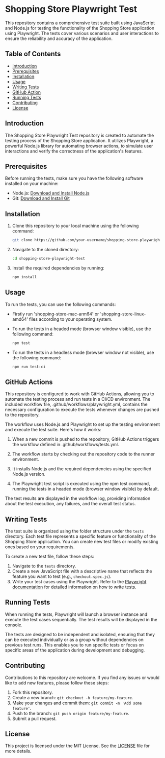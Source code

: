 # Shopping Store Playwright Test

This repository contains a comprehensive test suite built using JavaScript and Node.js for testing the functionality of the Shopping Store application using Playwright. The tests cover various scenarios and user interactions to ensure the reliability and accuracy of the application.

## Table of Contents

- [Introduction](#introduction)
- [Prerequisites](#prerequisites)
- [Installation](#installation)
- [Usage](#usage)
- [Writing Tests](#writing-tests)
- [GitHub Action](#github-actions)
- [Running Tests](#running-tests)
- [Contributing](#contributing)
- [License](#license)

## Introduction

The Shopping Store Playwright Test repository is created to automate the testing process of the Shopping Store application. It utilizes Playwright, a powerful Node.js library for automating browser actions, to simulate user interactions and verify the correctness of the application's features.

## Prerequisites

Before running the tests, make sure you have the following software installed on your machine:

- Node.js: [Download and Install Node.js](https://nodejs.org)
- Git: [Download and Install Git](https://git-scm.com)

## Installation

1. Clone this repository to your local machine using the following command:
   ```bash
   git clone https://github.com/your-username/shopping-store-playwright-test.git
   ```

2. Navigate to the cloned directory:
   ```bash
   cd shopping-store-playwright-test
   ```

3. Install the required dependencies by running:
   ```bash
   npm install
   ```

## Usage

To run the tests, you can use the following commands:

- Firstly run 'shopping-store-mac-arm64' or 'shopping-store-linux-amd64' files according to your operating system.


- To run the tests in a headed mode (browser window visible), use the following command:
  ```bash
  npm test
  ```

- To run the tests in a headless mode (browser window not visible), use the following command:
  ```bash
  npm run test:ci
  ```
  
## GitHub Actions

This repository is configured to work with GitHub Actions, allowing you to automate the testing process and run tests in a CI/CD environment. The included workflow file, .github/workflows/playwright.yml, contains the necessary configuration to execute the tests whenever changes are pushed to the repository.

The workflow uses Node.js and Playwright to set up the testing environment and execute the test suite. Here's how it works:

1. When a new commit is pushed to the repository, GitHub Actions triggers the workflow defined in .github/workflows/tests.yml.

2. The workflow starts by checking out the repository code to the runner environment.

3. It installs Node.js and the required dependencies using the specified Node.js version.

4. The Playwright test script is executed using the npm test command, running the tests in a headed mode (browser window visible) by default.

The test results are displayed in the workflow log, providing information about the test execution, any failures, and the overall test status.

## Writing Tests

The test suite is organized using the folder structure under the `tests` directory. Each test file represents a specific feature or functionality of the Shopping Store application. You can create new test files or modify existing ones based on your requirements.

To create a new test file, follow these steps:

1. Navigate to the `tests` directory.
2. Create a new JavaScript file with a descriptive name that reflects the feature you want to test (e.g., `checkout.spec.js`).
3. Write your test cases using the Playwright. Refer to the [Playwright documentation](https://playwright.dev/docs/intro) for detailed information on how to write tests.

## Running Tests

When running the tests, Playwright will launch a browser instance and execute the test cases sequentially. The test results will be displayed in the console.

The tests are designed to be independent and isolated, ensuring that they can be executed individually or as a group without dependencies on previous test runs. This enables you to run specific tests or focus on specific areas of the application during development and debugging.

## Contributing

Contributions to this repository are welcome. If you find any issues or would like to add new features, please follow these steps:

1. Fork this repository.
2. Create a new branch: `git checkout -b feature/my-feature`.
3. Make your changes and commit them: `git commit -m 'Add some feature'`.
4. Push to the branch: `git push origin feature/my-feature`.
5. Submit a pull request.

## License

This project is licensed under the MIT License. See the [LICENSE](LICENSE.md) file for more details.

